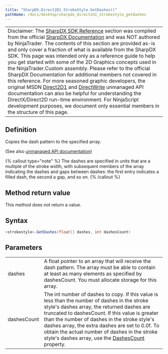 ```yaml
---
title: "SharpDX.Direct2D1.StrokeStyle.GetDashes()"
pathName: /docs/desktop/sharpdx_direct2d1_strokestyle_getdashes
---
```


|  |
| --- |
| Disclaimer: The [SharpDX SDK Reference](/docs/desktop/sharpdx_sdk_reference) section was compiled from the official [SharpDX Documentation](http://sharpdx.org/) and was NOT authored by NinjaTrader.  The contents of this section are provided as-is and only cover a fraction of what is available from the SharpDX SDK.  This page was intended only as a reference guide to help you get started with some of the 2D Graphics concepts used in the NinjaTrader.Custom assembly.  Please refer to the official SharpDX Documentation for additional members not covered in this reference.  For more seasoned graphic developers, the original MSDN [Direct2D1](https://msdn.microsoft.com/en-us/library/windows/desktop/dd370990.aspx) and [DirectWrite](https://msdn.microsoft.com/en-us/library/windows/desktop/dd368038.aspx) unmanaged API documentation can also be helpful for understanding the DirectX/Direct2D run-time environment. For NinjaScript development purposes, we document only essential members in the structure of this page. |

## Definition

Copies the dash pattern to the specified array.

(See also [unmanaged API documentation](https://msdn.microsoft.com/en-us/library/dd372230.aspx))

{% callout type="note" %}
The dashes are specified in units that are a multiple of the stroke width, with subsequent members of the array indicating the dashes and gaps between dashes: the first entry indicates a filled dash, the second a gap, and so on.
{% /callout %}

## Method return value

This method does not return a value.

## Syntax

```csharp
<strokestyle>.GetDashes(float[] dashes, int dashesCount)
```

## Parameters

|  |  |
| --- | --- |
| dashes | A float pointer to an array that will receive the dash pattern. The array must be able to contain at least as many elements as specified by dashesCount. You must allocate storage for this array. |
| dashesCount | The int number of dashes to copy. If this value is less than the number of dashes in the stroke style's dashes array, the returned dashes are truncated to dashesCount. If this value is greater than the number of dashes in the stroke style's dashes array, the extra dashes are set to 0.0f. To obtain the actual number of dashes in the stroke style's dashes array, use the [DashesCount](/docs/desktop/sharpdx_direct2d1_strokestyle_dashescount) property. |
